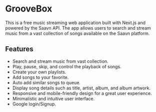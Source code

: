 # GrooveBox
This is a free music streaming web application built with Next.js and powered by the Saavn API. The app allows users to search and stream music from a vast collection of songs available on the Saavn platform.


## Features
- Search and stream music from vast collection.
- Play, pause, skip, and control the playback of songs.
- Create your own playlists.
- Add songs to your favorite.
- Auto add similar songs to queue.
- Display song details such as title, artist, album, and album artwork.
- Responsive and mobile-friendly design for a great user experience.
- Minimalistic and intuitive user interface.
- Google login/Signup.

